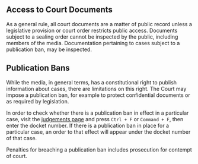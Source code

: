 ## Access to Court Documents
As a general rule, all court documents are a matter of public record unless a legislative provision or court order restricts public access. Documents subject to a sealing order cannot be inspected by the public, including members of the media. Documentation pertaining to cases subject to a publication ban, may be inspected.

## Publication Bans
While the media, in general terms, has a constitutional right to publish information about cases, there are limitations on this right. The Court may impose a publication ban, for example to protect confidential documents or as required by legislation.

In order to check whether there is a publication ban in effect in a particular case, visit the [judgements page](https://github.com/koala4lif/Provincial-Court-of-British-Columbia/tree/main/Judgements) and press `Ctrl + F` or `Command + F`, then enter the docket number. If there is a publication ban in place for a particular case, an order to that effect will appear under the docket number of that case.

Penalties for breaching a publication ban includes prosecution for contempt of court.
